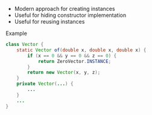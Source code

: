 - Modern approach for creating instances
- Useful for hiding constructor implementation
- Useful for reusing instances

Example

```java
class Vector {
	static Vector of(double x, double x, double x) {
		if (x == 0 && y == 0 && z == 0) {
			return ZeroVector.INSTANCE;
		}
		return new Vector(x, y, z);
	}
	private Vector(...) {
		...
	}
	...
}
```